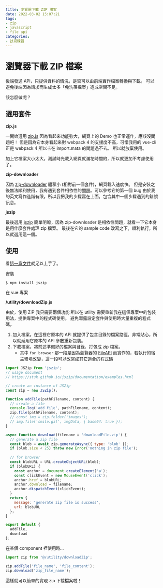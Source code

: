 ```yaml
---
title: 瀏覽器下載 ZIP 檔案
date: 2022-03-02 15:07:21
tags: 
- zip
- javascript
- file api
categories:
- 技術練習
---
```


# 瀏覽器下載 ZIP 檔案

後端發送 API，只提供資料的情況，是否可以由前端實作檔案轉換與下載。
可以避免後端因為請求而生成太多「免洗筷檔案」造成空間不足。

該怎麼做呢？

## 選用套件

**zip.js**

一開始選用 [zip.js](https://gildas-lormeau.github.io/zip.js/) 因為看起來功能強大，網頁上的 Demo 也正常運作，應該沒問題吧！
但是因為它本身看起來對 webpack 4 的支援度不高，可惜我用的 vue-cli 正是 webpack 4 所以卡在 import.mata 的問題過不去。
所以就放棄使用。

加上它檔案大小太大，測試時光載入網頁就滿花時間的，所以就更加不考慮使用了。

**zip-downloader**

因為 [zip-downloader](https://www.npmjs.com/package/zip-downloader) 體積小 (相對前一個套件)，網頁載入速度快。
但是安裝之後無法順利使用，我有遇到套件相依性的[問題](https://github.com/ghostCoder/zip-download/issues/1)。可以參考它的第一個 bug 由於我的英文寫作造詣有限，所以我把我的步驟寫在上面，包含其中一個步驟遇到的錯誤訊息。

**jszip**

最後選用 [jszip](https://stuk.github.io/jszip/)
簡單明瞭，因為 zip-downloader 是相依性問題，就看一下它本身是用什麼套件處理 zip 檔案。
最後在它的 sample code 改寫之下，順利執行。所以就選用這一個。

## 使用

看[這一篇文件](https://stuk.github.io/jszip/documentation/examples.html)就足以上手了。

安裝

```
$ npm install jszip
```

在 vue 專案

**/utility/downloadZip.js**

由於，使用 ZIP 我只需要兩個功能
所以在 utility 需要重新我在這個專案中的包裝用法，提供專案中的程式碼使用。
避免曝露設定套件與使用時大量重複的程式碼。

1. 加入檔案，在這裡它原本的 API 就提供了包含目錄的檔案路徑，非常貼心，所以就延用它原本的 API 參數重新包裝。
2. 下載檔案，將前述準備好的檔案與目錄，打包成 zip 檔案。
    - 其中 `for browser` 那一段是因為瀏覽器的 [FileAPI](https://dwatow.github.io/2019/05-22-file-api/) 而實作的，若執行的宿主環境改變，這一段可以改寫成其它適合的程式碼


```javascript
import JSZip from 'jszip';
// usage document
// https://stuk.github.io/jszip/documentation/examples.html

// create an instance of JSZip
const zip = new JSZip();

function addFile(pathFilename, content) {
  // create a file
  console.log('add file', pathFilename, content);
  zip.file(pathFilename, content);
  // const img = zip.folder('images');
  // img.file('smile.gif', imgData, { base64: true });
}

async function download(filename = 'downloadFile.zip') {
  // generate a zip file
  const blob = await zip.generateAsync({ type: 'blob' });
  if (blob.size < 25) throw new Error('nothing in zip file');
  
  // for browser
  const blobURL = URL.createObjectURL(blob);
  if (blobURL) {
    const anchor = document.createElement('a');
    const clickEvent = new MouseEvent('click');
    anchor.href = blobURL;
    anchor.download = filename;
    anchor.dispatchEvent(clickEvent);
  }
  return {
    message: 'generate zip file is success',
    url: blobURL
  };
}

export default {
  addFile,
  download
};
```

在某個 component 裡使用時...

```javascript
import zip from '@/utility/downloadZip';

zip.addFile('file_name', 'file_content');
zip.download('zip_file_name');
```

這樣就可以簡單的實現 zip 下載檔案啦！
